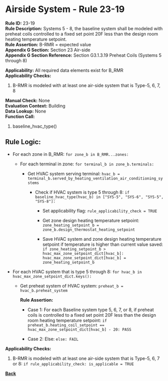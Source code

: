 
# Airside System - Rule 23-19  

**Rule ID:** 23-19  
**Rule Description:** Systems 5 - 8, the baseline system shall be modeled with preheat coils controlled to a fixed set point 20F less than the design room heating temperature setpoint.  
**Rule Assertion:** B-RMR = expected value  
**Appendix G Section:** Section 23 Air-side  
**Appendix G Section Reference:** Section G3.1.3.19 Preheat Coils (Systems 5 through 8)  

**Applicability:** All required data elements exist for B_RMR  
**Applicability Checks:**  

1. B-RMR is modeled with at least one air-side system that is Type-5, 6, 7, 8  

**Manual Check:** None  
**Evaluation Context:** Building  
**Data Lookup:** None  
**Function Call:**  

1. baseline_hvac_type()  

## Rule Logic:  

- For each zone in B_RMR: `for zone_b in B_RMR...zones:`

  - For each terminal in zone: `for terminal_b in zone_b.terminals:`

    - Get HVAC system serving terminal: `hvac_b = terminal_b.served_by_heating_ventilation_air_conditioning_systems`
  
      - Check if HVAC system is type 5 through 8: `if baseline_hvac_type(hvac_b) in ["SYS-5", "SYS-6", "SYS-5", "SYS-8"]:`

        - Set applicability flag: `rule_applicability_check = TRUE`

        - Get zone design heating temperature setpoint: `zone_heating_setpoint_b = zone_b.design_thermostat_heating_setpoint`

        - Save HVAC system and zone design heating temperature setpoint if temperature is higher than current value saved: `if zone_heating_setpoint_b > hvac_max_zone_setpoint_dict[hvac_b]: hvac_max_zone_setpoint_dict[hvac_b] = zone_heating_setpoint_b`

- For each HVAC system that is type 5 through 8: `for hvac_b in hvac_max_zone_setpoint_dict.keys():`

  - Get preheat system of HVAC system: `preheat_b = hvac_b.preheat_system`

    **Rule Assertion:**

    - Case 1: For each Baseline system type 5, 6, 7, or 8, if preheat coils is controlled to a fixed set point 20F less than the design room heating temperature setpoint: `if preheat_b.heating_coil_setpoint == hvac_max_zone_setpoint_dict[hvac_b] - 20: PASS`

    - Case 2: Else: `else: FAIL`

**Applicability Checks:**  

1. B-RMR is modeled with at least one air-side system that is Type-5, 6, 7 or 8: `if rule_applicability_check: is_applicable = TRUE`

**[Back](../_toc.md)**
